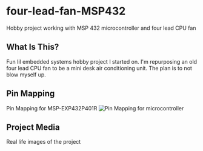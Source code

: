 #  four-lead-fan-MSP432
Hobby project working with MSP 432 microcontroller and four lead CPU fan

## What Is This?

Fun lil embedded systems hobby project I started on. I'm repurposing an old four lead CPU fan to be a mini desk air conditioning unit. The plan is to not blow myself up.

## Pin Mapping
Pin Mapping for MSP-EXP432P401R
![Pin Mapping for microcontroller]([https://imgur.com/a/AAgY6TV](https://imgur.com/a/AAgY6TV))

## Project Media

Real life images of the project
